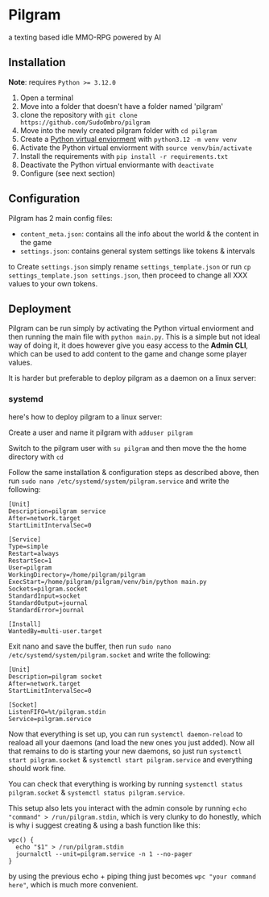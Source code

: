 # Pilgram
a texting based idle MMO-RPG powered by AI

## Installation
**Note**: requires `Python >= 3.12.0`

1. Open a terminal
2. Move into a folder that doesn't have a folder named 'pilgram'
3. clone the repository with `git clone https://github.com/SudoOmbro/pilgram`
4. Move into the newly created pilgram folder with `cd pilgram`
5. Create a [Python virtual enviorment](https://docs.python.org/3/library/venv.html) with `python3.12 -m venv venv`
6. Activate the Python virtual enviorment with `source venv/bin/activate`
7. Install the requirements with `pip install -r requirements.txt`
8. Deactivate the Python virtual enviormante with `deactivate`
9. Configure (see next section)

## Configuration
Pilgram has 2 main config files: 
- `content_meta.json`: contains all the info about the world & the content in the game
- `settings.json`: contains general system settings like tokens & intervals

to Create `settings.json` simply rename `settings_template.json` or run `cp settings_template.json settings.json`, then proceed to change all XXX values to your own tokens.

## Deployment
Pilgram can be run simply by activating the Python virtual enviorment and then running the main file with `python main.py`. 
This is a simple but not ideal way of doing it, it does however give you easy access to the **Admin CLI**, which can be used to add content to the game and change some player values.

It is harder but preferable to deploy pilgram as a daemon on a linux server:

### systemd
here's how to deploy pilgram to a linux server:

Create a user and name it pilgram with `adduser pilgram`

Switch to the pilgram user with `su pilgram` and then move the the home directory with `cd`

Follow the same installation & configuration steps as described above, then run `sudo nano /etc/systemd/system/pilgram.service` and write the following:
```console
[Unit]
Description=pilgram service
After=network.target
StartLimitIntervalSec=0

[Service]
Type=simple
Restart=always
RestartSec=1
User=pilgram
WorkingDirectory=/home/pilgram/pilgram
ExecStart=/home/pilgram/pilgram/venv/bin/python main.py
Sockets=pilgram.socket
StandardInput=socket
StandardOutput=journal
StandardError=journal

[Install]
WantedBy=multi-user.target
```
Exit nano and save the buffer, then run `sudo nano /etc/systemd/system/pilgram.socket` and write the following:
```console
[Unit]
Description=pilgram socket
After=network.target
StartLimitIntervalSec=0

[Socket]
ListenFIFO=%t/pilgram.stdin
Service=pilgram.service
```
Now that everything is set up, you can run `systemctl daemon-reload` to reaload all your daemons (and load the new ones you just added).
Now all that remains to do is starting your new daemons, so just run `systemctl start pilgram.socket` & `systemctl start pilgram.service` and everything should work fine.

You can check that everything is working by running `systemctl status pilgram.socket` & `systemctl status pilgram.service`.

This setup also lets you interact with the admin console by running `echo "command" > /run/pilgram.stdin`, which is very clunky to do honestly, which is why i suggest creating & using a bash function like this:
```console
wpc() {
  echo "$1" > /run/pilgram.stdin
  journalctl --unit=pilgram.service -n 1 --no-pager
}
```
by using the previous echo + piping thing just becomes `wpc "your command here"`, which is much more convenient.
